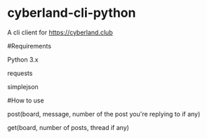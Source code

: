 # cyberland-cli-python
A cli client for https://cyberland.club

#Requirements

Python 3.x

requests

simplejson

#How to use

post(board, message, number of the post you're replying to if any)

get(board, number of posts, thread if any)
